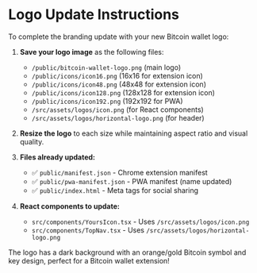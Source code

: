# Logo Update Instructions

To complete the branding update with your new Bitcoin wallet logo:

1. **Save your logo image** as the following files:
   - `/public/bitcoin-wallet-logo.png` (main logo)
   - `/public/icons/icon16.png` (16x16 for extension icon)
   - `/public/icons/icon48.png` (48x48 for extension icon)
   - `/public/icons/icon128.png` (128x128 for extension icon)
   - `/public/icons/icon192.png` (192x192 for PWA)
   - `/src/assets/logos/icon.png` (for React components)
   - `/src/assets/logos/horizontal-logo.png` (for header)

2. **Resize the logo** to each size while maintaining aspect ratio and visual quality.

3. **Files already updated:**
   - ✅ `public/manifest.json` - Chrome extension manifest
   - ✅ `public/pwa-manifest.json` - PWA manifest (name updated)
   - ✅ `public/index.html` - Meta tags for social sharing

4. **React components to update:**
   - `src/components/YoursIcon.tsx` - Uses `/src/assets/logos/icon.png`
   - `src/components/TopNav.tsx` - Uses `/src/assets/logos/horizontal-logo.png`

The logo has a dark background with an orange/gold Bitcoin symbol and key design, perfect for a Bitcoin wallet extension!